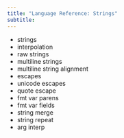 ```yaml
---
title: "Language Reference: Strings"
subtitle:
---
```


- strings
- interpolation
- raw strings
- multiline strings
- multiline string alignment
- escapes
- unicode escapes
- quote escape
- fmt var parens
- fmt var fields
- string merge
- string repeat
- arg interp
